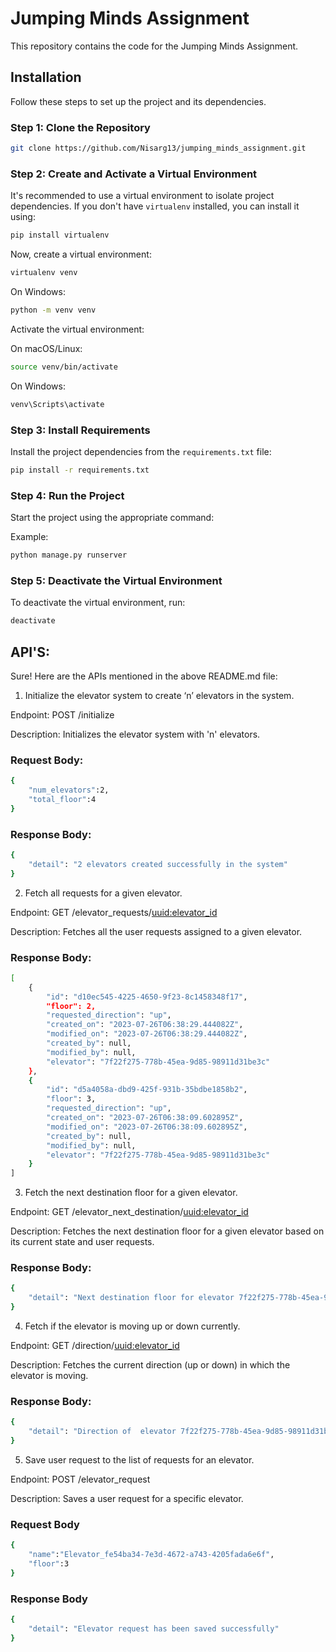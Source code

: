 # Jumping Minds Assignment

This repository contains the code for the Jumping Minds Assignment.

## Installation

Follow these steps to set up the project and its dependencies.

### Step 1: Clone the Repository

```bash
git clone https://github.com/Nisarg13/jumping_minds_assignment.git
```

### Step 2: Create and Activate a Virtual Environment

It's recommended to use a virtual environment to isolate project dependencies. If you don't have `virtualenv` installed, you can install it using:

```bash
pip install virtualenv
```

Now, create a virtual environment:

```bash
virtualenv venv
```

On Windows:

```bash
python -m venv venv
```

Activate the virtual environment:

On macOS/Linux:

```bash
source venv/bin/activate
```

On Windows:

```bash
venv\Scripts\activate
```

### Step 3: Install Requirements

Install the project dependencies from the `requirements.txt` file:

```bash
pip install -r requirements.txt
```

### Step 4: Run the Project

Start the project using the appropriate command:

Example:

```bash
python manage.py runserver
```

### Step 5: Deactivate the Virtual Environment

To deactivate the virtual environment, run:

```bash
deactivate
```

## API'S:

Sure! Here are the APIs mentioned in the above README.md file:


1. Initialize the elevator system to create ‘n’ elevators in the system.

Endpoint: POST /initialize

Description: Initializes the elevator system with 'n' elevators.

### Request Body:
```bash
{
    "num_elevators":2,
    "total_floor":4
}
```
### Response Body:
```bash
{
    "detail": "2 elevators created successfully in the system"
}
```

2. Fetch all requests for a given elevator.

Endpoint: GET /elevator_requests/<uuid:elevator_id>

Description: Fetches all the user requests assigned to a given elevator.

### Response Body:
```bash
[
    {
        "id": "d10ec545-4225-4650-9f23-8c1458348f17",
        "floor": 2,
        "requested_direction": "up",
        "created_on": "2023-07-26T06:38:29.444082Z",
        "modified_on": "2023-07-26T06:38:29.444082Z",
        "created_by": null,
        "modified_by": null,
        "elevator": "7f22f275-778b-45ea-9d85-98911d31be3c"
    },
    {
        "id": "d5a4058a-dbd9-425f-931b-35bdbe1858b2",
        "floor": 3,
        "requested_direction": "up",
        "created_on": "2023-07-26T06:38:09.602895Z",
        "modified_on": "2023-07-26T06:38:09.602895Z",
        "created_by": null,
        "modified_by": null,
        "elevator": "7f22f275-778b-45ea-9d85-98911d31be3c"
    }
]
```
3. Fetch the next destination floor for a given elevator.

Endpoint: GET /elevator_next_destination/<uuid:elevator_id>

Description: Fetches the next destination floor for a given elevator based on its current state and user requests.

### Response Body:
```bash
{
    "detail": "Next destination floor for elevator 7f22f275-778b-45ea-9d85-98911d31be3c is 2"
}
```
4. Fetch if the elevator is moving up or down currently.

Endpoint: GET /direction/<uuid:elevator_id>

Description: Fetches the current direction (up or down) in which the elevator is moving.

### Response Body:
```bash
{
    "detail": "Direction of  elevator 7f22f275-778b-45ea-9d85-98911d31be3c is down"
}
```
5. Save user request to the list of requests for an elevator.

Endpoint: POST /elevator_request

Description: Saves a user request for a specific elevator.

### Request Body
```bash
{
    "name":"Elevator_fe54ba34-7e3d-4672-a743-4205fada6e6f",
    "floor":3
}
```
### Response Body
```bash
{
    "detail": "Elevator request has been saved successfully"
}
```
